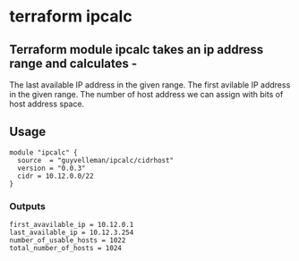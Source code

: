 # terraform ipcalc
## Terraform module ipcalc takes an ip address range and calculates -
The last available IP address in the given range.
The first avilable IP address in the given range.
The number of host address we can assign with bits of host address space.

## Usage

```
module "ipcalc" {
  source  = "guyvelleman/ipcalc/cidrhost"
  version = "0.0.3"
  cidr = 10.12.0.0/22
}
```

### Outputs

```
first_avavilable_ip = 10.12.0.1
last_available_ip = 10.12.3.254
number_of_usable_hosts = 1022
total_number_of_hosts = 1024
```
